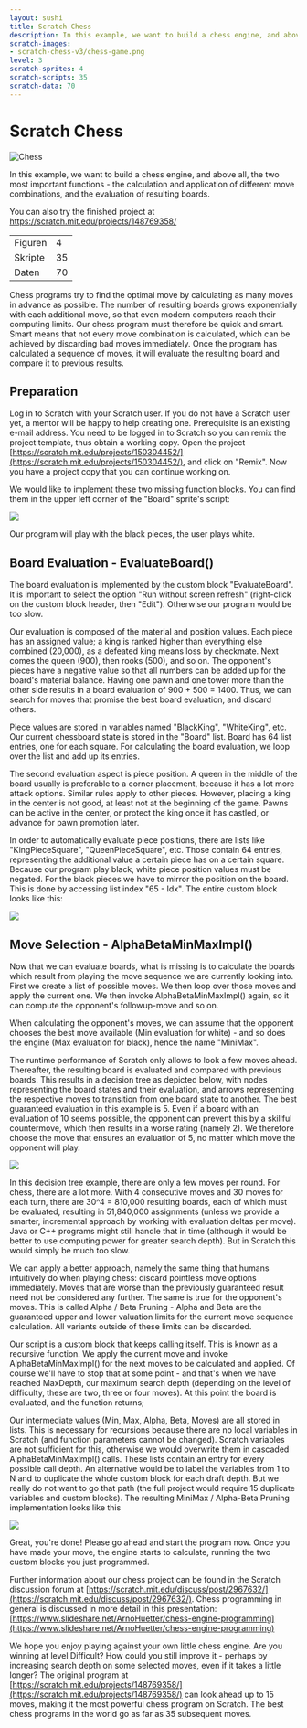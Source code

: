 ```yaml
---
layout: sushi
title: Scratch Chess
description: In this example, we want to build a chess engine, and above all, the two most important functions - the calculation and application of different move combinations, and the evaluation of resulting boards.
scratch-images:
- scratch-chess-v3/chess-game.png
level: 3
scratch-sprites: 4
scratch-scripts: 35
scratch-data: 70
---
```


# Scratch Chess

<div class="row sushi-intro">
	<div class="col-sm-6"><img alt="Chess" src="scratch-chess-v3/chess-game.png" /></div>
	<div class="col-sm-6">
		<p></p>
		<p>In this example, we want to build a chess engine, and above all, the two most important functions - the calculation and application of different move combinations, and the evaluation of resulting boards.</p>
		<p>You can also try the finished project at <a href="https://scratch.mit.edu/projects/148769358/" target="_blank">https://scratch.mit.edu/projects/148769358/</a></p>
		<table class="table sushi-stats">
			<tbody>
				<tr>
					<td>Figuren</td>
					<td>4</td>
				</tr>
				<tr>
					<td>Skripte</td>
					<td>35</td>
				</tr>
				<tr>
					<td>Daten</td>
					<td>70</td>
				</tr>
			</tbody>
		</table>
	</div>
</div>

Chess programs try to find the optimal move by calculating as many moves in advance as possible. The number of resulting boards grows exponentially with each additional move, so that even modern computers reach their computing limits. Our chess program must therefore be quick and smart. Smart means that not every move combination is calculated, which can be achieved by discarding bad moves immediately. Once the program has calculated a sequence of moves, it will evaluate the resulting board and compare it to previous results.

## Preparation

Log in to Scratch with your Scratch user. If you do not have a Scratch user yet, a mentor will be happy to help creating one. Prerequisite is an existing e-mail address. You need to be logged in to Scratch so you can remix the project template, thus obtain a working copy. Open the project [https://scratch.mit.edu/projects/150304452/](https://scratch.mit.edu/projects/150304452/), and click on "Remix". Now you have a project copy that you can continue working on.

We would like to implement these two missing function blocks. You can find them in the upper left corner of the "Board" sprite's script:

<p><img src="scratch-chess-v3/chess-blocks-en.png" class="max-full" /></p>

Our program will play with the black pieces, the user plays white.

## Board Evaluation - EvaluateBoard()

The board evaluation is implemented by the custom block "EvaluateBoard". It is important to select the option "Run without screen refresh" (right-click on the custom block header, then "Edit"). Otherwise our program would be too slow.

Our evaluation is composed of the material and position values. Each piece has an assigned value; a king is ranked higher than everything else combined (20,000), as a defeated king means loss by checkmate. Next comes the queen (900), then rooks (500), and so on. The opponent's pieces have a negative value so that all numbers can be added up for the board's material balance. Having one pawn and one tower more than the other side results in a board evaluation of 900 + 500 = 1400. Thus, we can search for moves that promise the best board evaluation, and discard others.

Piece values are stored in variables named "BlackKing", "WhiteKing", etc. Our current chessboard state is stored in the "Board" list. Board has 64 list entries, one for each square. For calculating the board evaluation, we loop over the list and add up its entries.

The second evaluation aspect is piece position. A queen in the middle of the board usually is preferable to a corner placement, because it has a lot more attack options. Similar rules apply to other pieces. However, placing a king in the center is not good, at least not at the beginning of the game. Pawns can be active in the center, or protect the king once it has castled, or advance for pawn promotion later.

In order to automatically evaluate piece positions, there are lists like "KingPieceSquare", "QueenPieceSquare", etc. Those contain 64 entries, representing the additional value a certain piece has on a certain square. Because our program play black, white piece position values must be negated. For the black pieces we have to mirror the position on the board. This is done by accessing list index "65 - Idx". The entire custom block looks like this:

<p><img src="scratch-chess-v3/chess-eval-code-en.png" class="max-full" /></p>

## Move Selection - AlphaBetaMinMaxImpl()

Now that we can evaluate boards, what is missing is to calculate the boards which result from playing the move sequence we are currently looking into. First we create a list of possible moves. We then loop over those moves and apply the current one. We then invoke AlphaBetaMinMaxImpl() again, so it can compute the opponent's followup-move and so on.

When calculating the opponent's moves, we can assume that the opponent chooses the best move available (Min evaluation for white) - and so does the engine (Max evaluation for black), hence the name "MiniMax".

The runtime performance of Scratch only allows to look a few moves ahead. Thereafter, the resulting board is evaluated and compared with previous boards. This results in a decision tree as depicted below, with nodes representing the board states and their evaluation, and  arrows representing the respective moves to transition from one board state to another. The best guaranteed evaluation in this example is 5. Even if a board with an evaluation of 10 seems possible, the opponent can prevent this by a skillful countermove, which then results in a worse rating (namely 2). We therefore choose the move that ensures an evaluation of 5, no matter which move the opponent will play.

<p><img src="scratch-chess-v3/chess-minimax.png" class="max-full" /></p>

In this decision tree example, there are only a few moves per round. For chess, there are a lot more. With 4 consecutive moves and 30 moves for each turn, there are 30^4 = 810,000 resulting boards, each of which must be evaluated, resulting in 51,840,000 assignments (unless we provide a smarter, incremental approach by working with evaluation deltas per move). Java or C++ programs might still handle that in time (although it would be better to use computing power for greater search depth). But in Scratch this would simply be much too slow.

We can apply a better approach, namely the same thing that humans intuitively do when playing chess: discard pointless move options immediately. Moves that are worse than the previously guaranteed result need not be considered any further. The same is true for the opponent's moves. This is called Alpha / Beta Pruning - Alpha and Beta are the guaranteed upper and lower valuation limits for the current move sequence calculation. All variants outside of these limits can be discarded.

Our script is a custom block that keeps calling itself. This is known as a recursive function. We apply the current move and invoke AlphaBetaMinMaxImpl() for the next moves to be calculated and applied. Of course we'll have to stop that at some point - and that's when we have reached MaxDepth, our maximum search depth (depending on the level of difficulty, these are two, three or four moves). At this point the board is evaluated, and the function returns;

Our intermediate values (Min, Max, Alpha, Beta, Moves) are all stored in lists. This is necessary for recursions because there are no local variables in Scratch (and function parameters cannot be changed). Scratch variables are not sufficient for this, otherwise we would overwrite them in cascaded AlphaBetaMinMaxImpl() calls. These lists contain an entry for every possible call depth. An alternative would be to label the variables from 1 to N and to duplicate the whole custom block for each draft depth. But we really do not want to go that path (the full project would require 15 duplicate variables and custom blocks). The resulting MiniMax / Alpha-Beta Pruning implementation looks like this

<p><img src="scratch-chess-v3/chess-minimax-code-en.png" class="max-full" /></p>

Great, you're done! Please go ahead and start the program now. Once you have made your move, the engine starts to calculate, running the two custom blocks you just programmed.

Further information about our chess project can be found in the Scratch discussion forum at [https://scratch.mit.edu/discuss/post/2967632/](https://scratch.mit.edu/discuss/post/2967632/). Chess programming in general is discussed in more detail in this presentation: [https://www.slideshare.net/ArnoHuetter/chess-engine-programming](https://www.slideshare.net/ArnoHuetter/chess-engine-programming)

We hope you enjoy playing against your own little chess engine. Are you winning at level Difficult? How could you still improve it - perhaps by increasing search depth on some selected moves, even if it takes a little longer? The original program at [https://scratch.mit.edu/projects/148769358/](https://scratch.mit.edu/projects/148769358/) can look ahead up to 15 moves, making it the most powerful chess program on Scratch. The best chess programs in the world go as far as 35 subsequent moves.
